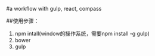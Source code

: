 #a workflow with gulp, react, compass

##使用步骤：
1.  npm intall(window的操作系统，需要npm install -g gulp)
2.   bower
3.   gulp
